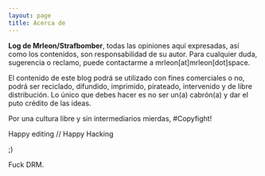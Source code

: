 ```yaml
---
layout: page
title: Acerca de
---
```


**Log de Mrleon/Strafbomber**, todas las opiniones aquí expresadas, así como los contenidos, son responsabilidad de su autor. Para cualquier duda, sugerencia o reclamo, puede contactarme a mrleon[at]mrleon[dot]space.

El contenido de este blog podrá se utilizado con fines comerciales o no, podrá ser reciclado, difundido, imprimido, pirateado, intervenido y de libre distribución. Lo único que debes hacer es no ser un(a) cabrón(a) y dar el puto crédito de las ideas.

Por una cultura libre y sin intermediarios mierdas, #Copyfight!

Happy editing // Happy Hacking

;)

Fuck DRM.
